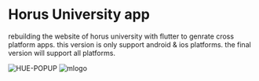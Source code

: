
# Horus University app
rebuilding the website of horus university with flutter to genrate cross platform apps.
this version is only support android & ios platforms.
the final version will support all platforms.


![HUE-POPUP](https://user-images.githubusercontent.com/60294043/127826063-820eaae9-d25d-4de4-9247-ac361f3c8ba0.jpg)
![mlogo](https://user-images.githubusercontent.com/60294043/127826150-c11c8a64-3487-44da-b8dd-c8ac9b6bdd7f.png)
